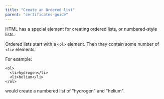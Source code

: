 ```yaml
---
title: "Create an Ordered list"
parent: "certificates-guide"
---
```


HTML has a special element for creating ordered lists, or numbered-style lists.

Ordered lists start with a `<ol>` element. Then they contain some number of `<li>` elements.

For example:

    <ol>
      <li>hydrogen</li>
      <li>helium</li>
    </ol>

would create a numbered list of "hydrogen" and "helium".
